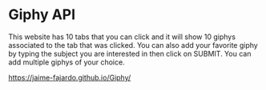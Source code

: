 # Giphy API
This website has 10 tabs that you can click and it will show 10 giphys associated to the tab that was clicked.  You can also add your favorite giphy by typing the subject you are interested in then click on SUBMIT.  You can add multiple giphys of your choice.


https://jaime-fajardo.github.io/Giphy/